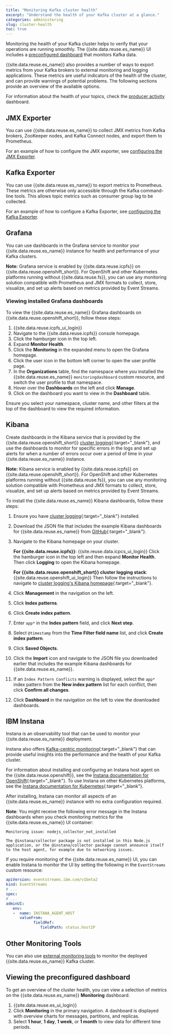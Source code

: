 ```yaml
---
title: "Monitoring Kafka cluster health"
excerpt: "Understand the health of your Kafka cluster at a glance."
categories: administering
slug: cluster-health
toc: true
---
```


Monitoring the health of your Kafka cluster helps to verify that your operations are running smoothly. The {{site.data.reuse.es_name}} UI includes a [preconfigured dashboard](#viewing-the-preconfigured-dashboard) that monitors Kafka data.

{{site.data.reuse.es_name}} also provides a number of ways to export metrics from your Kafka brokers to external monitoring and logging applications. These metrics are useful indicators of the health of the cluster, and can provide warnings of potential problems. The following sections provide an overview of the available options.

For information about the health of your topics, check the [producer activity](../topic-health/) dashboard.

## JMX Exporter

You can use {{site.data.reuse.es_name}} to collect JMX metrics from Kafka brokers, ZooKeeper nodes, and Kafka Connect nodes, and export them to Prometheus.

For an example of how to configure the JMX exporter, see [configuring the JMX Exporter](../../installing/configuring#configuring-the-jmx-exporter).

## Kafka Exporter

You can use {{site.data.reuse.es_name}} to export metrics to Prometheus. These metrics are otherwise only accessible through the Kafka command-line tools. This allows topic metrics such as consumer group lag to be collected.

For an example of how to configure a Kafka Exporter, see [configuring the Kafka Exporter](../../installing/configuring#configuring-the-kafka-exporter).

## Grafana

You can use dashboards in the Grafana service to monitor your {{site.data.reuse.es_name}} instance for health and performance of your Kafka clusters.

**Note:** Grafana service is enabled by {{site.data.reuse.icpfs}} on {{site.data.reuse.openshift_short}}. For OpenShift and other Kubernetes platforms running without {{site.data.reuse.fs}}, you can use any monitoring solution compatible with Prometheus and JMX formats to collect, store, visualize, and set up alerts based on metrics provided by Event Streams.

### Viewing installed Grafana dashboards

To view the {{site.data.reuse.es_name}} Grafana dashboards on {{site.data.reuse.openshift_short}}, follow these steps:

1. {{site.data.reuse.icpfs_ui_login}}
2. Navigate to the {{site.data.reuse.icpfs}} console homepage.
3. Click the hamburger icon in the top left.
4. Expand **Monitor Health**.
5. Click the **Monitoring** in the expanded menu to open the Grafana homepage.
6. Click the user icon in the bottom left corner to open the user profile page.
7. In the **Organizations** table, find the namespace where you installed the {{site.data.reuse.es_name}} `monitoringdashboard` custom resource, and switch the user profile to that namespace.
8. Hover over the **Dashboards** on the left and click **Manage**.
9. Click on the dashboard you want to view in the **Dashboard** table.

Ensure you select your namespace, cluster name, and other filters at the top of the dashboard to view the required information.

## Kibana

Create dashboards in the Kibana service that is provided by the {{site.data.reuse.openshift_short}} [cluster logging](https://docs.openshift.com/container-platform/4.12/logging/cluster-logging.html){:target="_blank"}, and use the dashboards to monitor for specific errors in the logs and set up alerts for when a number of errors occur over a period of time in your {{site.data.reuse.es_name}} instance.

**Note:** Kibana service is enabled by {{site.data.reuse.icpfs}} on {{site.data.reuse.openshift_short}}. For OpenShift and other Kubernetes platforms running without {{site.data.reuse.fs}}, you can use any monitoring solution compatible with Prometheus and JMX formats to collect, store, visualize, and set up alerts based on metrics provided by Event Streams.

To install the {{site.data.reuse.es_name}} Kibana dashboards, follow these steps:

1. Ensure you have [cluster logging](https://docs.openshift.com/container-platform/4.12/logging/cluster-logging-deploying.html){:target="_blank"} installed.
2. Download the JSON file that includes the example Kibana dashboards for {{site.data.reuse.es_name}} from [GitHub](https://github.com/IBM/ibm-event-automation/tree/master/event-streams/kibana-dashboards){:target="_blank"}.

3. Navigate to the Kibana homepage on your cluster.

   **For {{site.data.reuse.icpfs}}**: {{site.reuse.data.icpcs_ui_login}} Click the hamburger icon in the top left and then expand **Monitor Health**. Then click **Logging** to open the Kibana homepage.

   **For {{site.data.reuse.openshift_short}} cluster logging stack**: {{site.data.reuse.openshift_ui_login}} Then follow the instructions to navigate to [cluster logging's Kibana homepage](https://docs.openshift.com/container-platform/4.12/logging/cluster-logging-visualizer.html#cluster-logging-visualizer-kibana_cluster-logging-visualizer){:target="_blank"}.
4. Click **Management** in the navigation on the left.
5. Click **Index patterns**.
6. Click **Create index pattern**.
7. Enter `app*` in the **Index pattern** field, and click **Next step**.
8. Select `@timestamp` from the **Time Filter field name** list, and click **Create index pattern**.
9. Click **Saved Objects**.
10. Click the **Import** icon and navigate to the JSON file you downloaded earlier that includes the example Kibana dashboards for {{site.data.reuse.es_name}}.
11. If an `Index Pattern Conflicts` warning is displayed, select the `app*` index pattern from the **New index pattern** list for each conflict, then click **Confirm all changes**.
12. Click **Dashboard** in the navigation on the left to view the downloaded dashboards.

## IBM Instana

Instana is an observability tool that can be used to monitor your {{site.data.reuse.es_name}} deployment.

Instana also offers [Kafka-centric monitoring](https://www.instana.com/supported-technologies/apache-kafka-observability/){:target="_blank"} that can provide useful insights into the performance and the health of your Kafka cluster.

For information about installing and configuring an Instana host agent on the {{site.data.reuse.openshift}}, see the [Instana documentation for OpenShift](https://www.ibm.com/docs/en/instana-observability/current?topic=requirements-installing-host-agent-openshift){:target="_blank"}. To use Instana on other Kubernetes platforms, see the [Instana documentation for Kubernetes](https://www.ibm.com/docs/en/instana-observability/current?topic=requirements-installing-host-agent-kubernetes){:target="_blank"}.

After installing, Instana can monitor all aspects of an {{site.data.reuse.es_name}} instance with no extra configuration required.

**Note**: You might receive the following error message in the Instana dashboards when you check monitoring metrics for the {{site.data.reuse.es_name}} UI container:

```shell
Monitoring issue: nodejs_collector_not_installed

The @instana/collector package is not installed in this Node.js application, or the @instana/collector package cannot announce itself to the host agent, for example due to networking issues.
```

If you require monitoring of the {{site.data.reuse.es_name}} UI, you can enable Instana to monitor the UI by setting the following in the `EventStreams` custom resource:

```yaml
apiVersion: eventstreams.ibm.com/v1beta2
kind: EventStreams
# ...
spec:
# ...
adminUI:
   env:
   -  name: INSTANA_AGENT_HOST
      valueFrom:
            fieldRef:
               fieldPath: status.hostIP
```

## Other Monitoring Tools

You can also use [external monitoring tools](../external-monitoring/) to monitor the deployed {{site.data.reuse.es_name}} Kafka cluster.

## Viewing the preconfigured dashboard

To get an overview of the cluster health, you can view a selection of metrics on the {{site.data.reuse.es_name}} **Monitoring** dashboard.

1. {{site.data.reuse.es_ui_login}}
2. Click **Monitoring** in the primary navigation. A dashboard is displayed with overview charts for messages, partitions, and replicas.
3. Select **1 hour**, **1 day**, **1 week**, or **1 month** to view data for different time periods.
